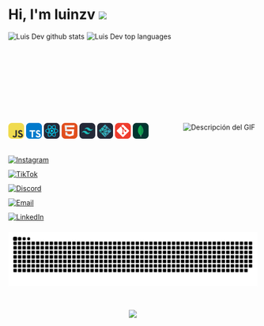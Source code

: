 <h1 align="left">Hi, I'm luinzv <img src="https://media.giphy.com/media/hvRJCLFzcasrR4ia7z/giphy.gif" width="35"></h1>

<div align="left" style="display: flex; align-items: center; gap: 5px;">
  <img
    style="height: 170px; width: auto;"
    src="https://github-readme-stats.vercel.app/api?username=bastndev&show_icons=true&count_private=true&hide_border=false&border_color=ffffff&title_color=02D9F7FF&icon_color=02D9F7FF&text_color=c9d1d9&bg_color=ffffff10"
    alt="Luis Dev github stats"
  />
  <img
    style="height: 170px; width: auto;"
    src="https://github-readme-stats.vercel.app/api/top-langs/?username=bastndev&layout=compact&hide_border=false&border_color=ffffff&title_color=02D9F7FF&text_color=02D9F7FF&bg_color=ffffff10"
    alt="Luis Dev top languages"
  />
</div>
<p></p>

<img align="right" src="https://media4.giphy.com/media/v1.Y2lkPTc5MGI3NjExdnF0bnZoOWtoanpseGF3bTc1NmI4bWcyZzR5M3Z1OGtpYXd3MmZsZiZlcD12MV9pbnRlcm5hbF9naWZfYnlfaWQmY3Q9Zw/L8A2CLpJJW5d3NR5Tt/giphy.gif" alt="Descripción del GIF" width="150" />

<p align="left">
  <img src="https://github.com/tandpfun/skill-icons/blob/main/icons/JavaScript.svg" width="32" title="Javascript">   
  <img src="https://github.com/tandpfun/skill-icons/blob/main/icons/TypeScript.svg" width="32" title="TypeScript">   
  <img src="https://github.com/tandpfun/skill-icons/blob/main/icons/React-Dark.svg" width="32" title="React.Js"> 
  <img src="https://github.com/tandpfun/skill-icons/blob/main/icons/HTML.svg" width="32" title="HTML"> 
  <img src="https://github.com/tandpfun/skill-icons/blob/main/icons/TailwindCSS-Dark.svg" width="32" title="TailWindCss">
  <img src="https://github.com/tandpfun/skill-icons/blob/main/icons/Netlify-Dark.svg" width="32" title="Netlify">  
  <img src="https://github.com/tandpfun/skill-icons/blob/main/icons/Git.svg" width="32" title="Git">  
  <img src="https://github.com/tandpfun/skill-icons/blob/main/icons/MongoDB.svg" width="32" title="MongoDB">  
</p>

<br>
<div align="left">
  <a href="https://www.instagram.com/TU_USUARIO/" target="_blank" decoration="none">
    <img
      src="https://img.shields.io/badge/-Instagram-%23E4405F?style=for-the-badge&logo=instagram&logoColor=white"
      alt="Instagram"
      style="display:block; height: 25px; width: auto; margin-bottom: 4px;"
    />
  </a>
  <a href="https://www.tiktok.com/@TU_USUARIO" target="_blank" decoration="none">
    <img
      src="https://img.shields.io/badge/TikTok-000?style=for-the-badge&logo=tiktok&logoColor=white"
      alt="TikTok"
      style="display:block; height: 25px; width: auto; margin-bottom: 4px;"
    />
  </a>
  <a href="https://discord.com/users/TU_USUARIO" target="_blank" decoration="none">
    <img
      src="https://img.shields.io/badge/Discord-5865F2?style=for-the-badge&logo=discord&logoColor=white"
      alt="Discord"
      style="display:block; height: 25px; width: auto; margin-bottom: 4px;"
    />
  </a>
  <a href="mailto:TU_USUARIO@gmail.com" target="_blank" decoration="none">
    <img
      src="https://img.shields.io/badge/Email-c14438?style=for-the-badge&logo=Gmail&logoColor=white"
      alt="Email"
      style="display:block; height: 25px; width: auto; margin-bottom: 4px;"
    />
  </a>
  <a href="https://www.linkedin.com/in/TU_USUARIO/" target="_blank" decoration="none">
    <img
      src="https://img.shields.io/badge/LinkedIn-%230077B5.svg?style=for-the-badge&logo=linkedin&logoColor=white"
      alt="LinkedIn"
      style="display:block; height: 25px; width: auto; margin-bottom: 4px;"
    />
  </a>
</div>



![](https://github.com/Platane/snk/raw/output/github-contribution-grid-snake.svg)

<br>
<p align="center">
 <img  src="https://github-readme-streak-stats.herokuapp.com?user=bastndev&theme=tokyonight_duo&hide_border=true"
</p>
